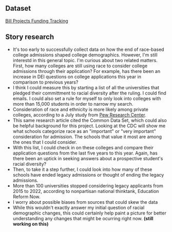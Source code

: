 ## Dataset
[Bill Projects Funding Tracking 
](https://docs.google.com/spreadsheets/d/1eC8RMnag1o92JPmAkTBS-hxNVKGZwf0epu9X-X3qaZA/edit?usp=sharing
)

## Story research
* It's too early to successfully collect data on how the end of race-based college admissions shaped college demographics. However, I'm still interestd in this general topic. I'm curious about two related matters. First, how many colleges are still using race to consider college admissions through their application? For example, has there been an increase in DEI questions on college applications this year in comparison to previous years?
* I think I could measure this by starting a list of all the universities that pledged their committment to racial diversity after the ruling. I could find emails. I could also set a rule for myself to only look into colleges with more than 15,000 students in order to narrow my search.
* Consideration of race and ethnicity is more likely among private colleges, according to a July study from [Pew Research Center](https://www.pewresearch.org/short-reads/2023/07/14/private-selective-colleges-are-most-likely-to-use-race-ethnicity-as-a-factor-in-admissions-decisions/#:~:text=All%20but%2010%20of%20the,it%20as%20an%20important%20factor.).
* This same research article cited the Common Data Set, which could also be helpful background for this project. Looking at the CDC will show me what schools categorize race as an "important" or "very important" consideration for admission. The schools that value it most are among the ones that I could consider. 
* With this list, I could check in on these colleges and compare their application questions from the last five years to this year. Again, has there been an uptick in seeking answers about a prospective student's racial diversity?
* Then, to take it a step further, I could look into how many of these schools have ended legacy admissions or thought of ending the legacy admissions.
* More than 100 universities stopped considering legacy applicants from 2015 to 2022, according to nonpartisan national thinktank, Education Reform Now.
* I worry about possible biases from sources that could skew the data
* While this wouldn't exactly answer my initial question of racial demographic changes, this could certainly help paint a picture for better understanding any changes that might be ocurring right now.
**(still working on this)**
